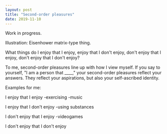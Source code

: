 ```yaml
---
layout: post
title: "Second-order pleasures"
date: 2019-11-10
---
```


Work in progress. 

Illustration: Eisenhower matrix-type thing.

What things do I enjoy that I enjoy,
enjoy that I don't enjoy,
don't enjoy that I enjoy,
don't enjoy that I don't enjoy?

To me, second-order pleasures line up with how I view myself. If you say to yourself, "I am a person that ____," your second-order pleasures reflect your answers. They reflect your aspirations, but also your self-ascribed identity.

Examples for me:

I enjoy that I enjoy
-exercising
-music

I enjoy that I don't enjoy
-using substances

I don't enjoy that I enjoy
-videogames

I don't enjoy that I don't enjoy
